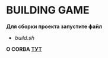 # BUILDING GAME

**Для сборки проекта запустите файл**

* *build.sh*

**О CORBA [ТУТ](http://www.igce.comcor.ru/Dev_bach/java+corba.html)**
